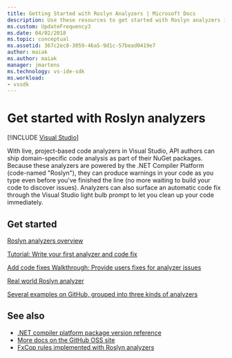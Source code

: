 ```yaml
---
title: Getting Started with Roslyn Analyzers | Microsoft Docs
description: Use these resources to get started with Roslyn analyzers in Visual Studio; includes a tutorial and several examples.
ms.custom: UpdateFrequency3
ms.date: 04/02/2018
ms.topic: conceptual
ms.assetid: 367c2ec8-3059-46a5-9d1c-57bead0419e7
author: maiak
ms.author: maiak
manager: jmartens
ms.technology: vs-ide-sdk
ms.workload:
- vssdk
---
```

# Get started with Roslyn analyzers

 [!INCLUDE [Visual Studio](~/includes/applies-to-version/vs-windows-only.md)]

With live, project-based code analyzers in Visual Studio, API authors can ship domain-specific code analysis as part of their NuGet packages. Because these analyzers are powered by the .NET Compiler Platform (code-named "Roslyn"), they can produce warnings in your code as you type even before you've finished the line (no more waiting to build your code to discover issues). Analyzers can also surface an automatic code fix through the Visual Studio light bulb prompt to let you clean up your code immediately.

## Get started

[Roslyn analyzers overview](../code-quality/roslyn-analyzers-overview.md)

[Tutorial: Write your first analyzer and code fix](/dotnet/csharp/roslyn-sdk/tutorials/how-to-write-csharp-analyzer-code-fix)

[Add code fixes Walkthrough: Provide users fixes for analyzer issues](/archive/msdn-magazine/2015/february/csharp-adding-a-code-fix-to-your-roslyn-analyzer)

[Real world Roslyn analyzer](../extensibility/roslyn-analyzers-and-code-aware-library-for-immutablearrays.md)

[Several examples on GitHub, grouped into three kinds of analyzers](https://github.com/dotnet/roslyn/blob/master/docs/analyzers/Analyzer%20Samples.md)

## See also

- [.NET compiler platform package version reference](roslyn-version-support.md)
- [More docs on the GitHub OSS site](https://github.com/dotnet/roslyn/tree/master/docs/analyzers)
- [FxCop rules implemented with Roslyn analyzers](../code-quality/fxcop-rule-port-status.md)
